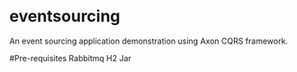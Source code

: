 # eventsourcing
An event sourcing application demonstration using Axon CQRS framework.

#Pre-requisites
Rabbitmq
H2 Jar